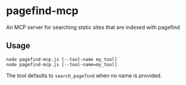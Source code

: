 # pagefind-mcp
An MCP server for searching static sites that are indexed with pagefind

## Usage

```
node pagefind-mcp.js [--tool-name my_tool]
node pagefind-mcp.js [--tool-name=my_tool]
```

The tool defaults to `search_pagefind` when no name is provided.
